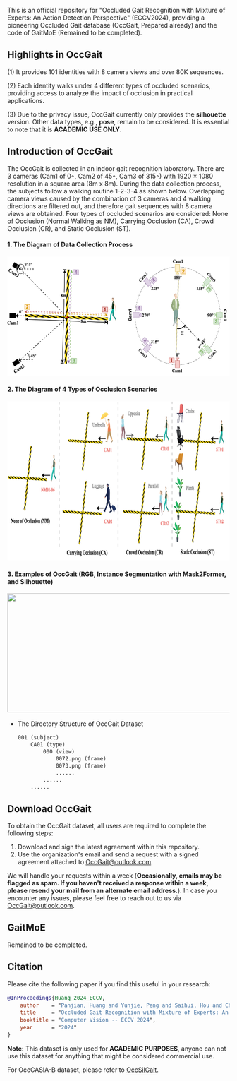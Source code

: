 This is an official repository for "Occluded Gait Recognition with Mixture of Experts: An Action Detection Perspective" (ECCV2024), providing a pioneering Occluded Gait database (OccGait, Prepared already) and the code of GaitMoE (Remained to be completed).

## Highlights in OccGait

(1) It provides 101 identities with 8 camera views and over 80K sequences.

(2) Each identity walks under 4 different types of occluded scenarios, providing access to analyze the impact of occlusion in practical applications.

(3) Due to the privacy issue, OccGait currently only provides the **silhouette** version. Other data types, e.g., **pose**, remain to be considered. It is essential to note that it is **ACADEMIC USE ONLY**. 

## Introduction of OccGait
The OccGait is collected in an indoor gait recognition laboratory. There are 3 cameras (Cam1 of 0◦, Cam2 of 45◦, Cam3 of 315◦) with 1920 × 1080 resolution in a square area (8m x 8m). During the data collection process, the subjects follow a walking routine 1-2-3-4 as shown below. Overlapping camera views caused by the combination of 3 cameras and 4 walking directions are filtered out, and therefore gait sequences with 8 camera views are obtained. Four types of occluded scenarios are considered: None of Occlusion (Normal Walking as NM), Carrying Occlusion (CA), Crowd Occlusion (CR), and Static Occlusion (ST).
    
#### 1. The Diagram of Data Collection Process
<img src="./assets/collection_process.png" width = "585" height = "270"/>

#### 2. The Diagram of 4 Types of Occlusion Scenarios
<img src="./assets/occlusion_scenarios.png" width = "830" height = "360"/>

#### 3. Examples of OccGait (RGB, Instance Segmentation with Mask2Former, and Silhouette)
<img src="./assets/rgb_seg_sil_masked.gif" width = "810" height = "270"/>

- The Directory Structure of OccGait Dataset
    ```
    001 (subject)
        CA01 (type)
            000 (view)
                0072.png (frame)
                0073.png (frame)
                ......
            ......
        ......
    ```

## Download OccGait
To obtain the OccGait dataset, all users are required to complete the following steps:
  1. Download and sign the latest agreement within this repository.
  2. Use the organization's email and send a request with a signed agreement attached to OccGait@outlook.com.
  
We will handle your requests within a week (**Occasionally, emails may be flagged as spam. If you haven't received a response within a week, please resend your mail from an alternate email address.**). In case you encounter any issues, please feel free to reach out to us via OccGait@outlook.com. <br>

## GaitMoE
Remained to be completed.

## Citation
Please cite the following paper if you find this useful in your research:

```BibTeX
@InProceedings{Huang_2024_ECCV,
    author    = "Panjian, Huang and Yunjie, Peng and Saihui, Hou and Chunshui, Cao and Xu, Liu and Zhiqiang, He and Yongzhen, Huang",
    title     = "Occluded Gait Recognition with Mixture of Experts: An Action Detection Perspective",
    booktitle = "Computer Vision -- ECCV 2024",
    year      = "2024"
}
```

**Note:**
This dataset is only used for **ACADEMIC PURPOSES**, anyone can not use this dataset for anything that might be considered commercial use.

For OccCASIA-B dataset, please refer to [OccSilGait](https://github.com/YunjiePeng/OccludedGaitRecognition/tree/main/OccSilGait).
